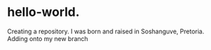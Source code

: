 # hello-world.
Creating a repository. 
I was born and raised in Soshanguve, Pretoria. 
Adding  onto my new branch
